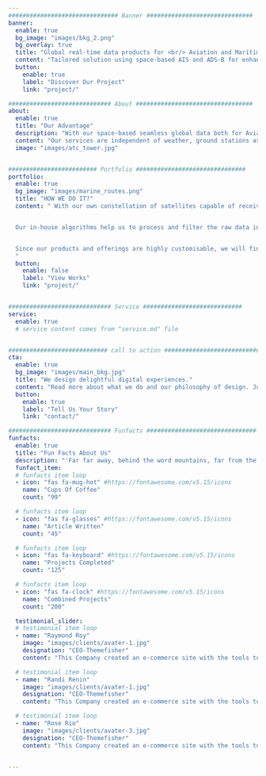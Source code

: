 ```yaml
---
############################### Banner ##############################
banner:
  enable: true
  bg_image: "images/bkg_2.png"
  bg_overlay: true
  title: "Global real-time data products for <br/> Aviation and Maritime"
  content: "Tailored solution using space-based AIS and ADS-B for enhanced real-time maritime and air traffic surveillance, analytics and Innovation which is critical for business, safety and security"
  button:
    enable: true
    label: "Discover Our Project"
    link: "project/"

############################# About #################################
about:
  enable: true
  title: "Our Advantage"
  description: "With our space-based seamless global data both for Aviation and Maritime, say goodbye to data gaps and variable latency while significantly saving costs on ground infrastructure "
  content: "Our services are independent of weather, ground stations as well as geopolitics. Be it airspace utilization, live fleet monitoring, real-time analytics, SAR or law enforcement, our tailor-made data products will provide you with new insights for increased efficiency and higher profitability. Our services are available even in the most remote part of the world. Whether you are a government agency, private entity, shipping company, airline, Insurance provider, an International organisation or anyone else, we can tailor our products to suit your needs. "
  image: "images/atc_tower.jpg"


######################### Portfolio ###############################
portfolio:
  enable: true
  bg_image: "images/marine_routes.png"
  title: "HOW WE DO IT?"
  content: " With our own constellation of satellites capable of receiving AIS and ADS-B signals from space and downlinking that data within seconds at our ground-based servers, we are a global leader in speed and consistency.


  Our in-house algorithms help us to process and filter the raw data in record time. Let it be a live data feed to your system or processing data for our own products, we offer an exemplary service at the best price around the globe.


  Since our products and offerings are highly customisable, we will find the best match for your need. We have a very competent team with diverse expertise that truly understands our customers. 
  "
  button:
    enable: false
    label: "View Works"
    link: "project/"


############################# Service ############################
service:
  enable: true
  # service content comes from "service.md" file


############################ call to action ###########################
cta:
  enable: true
  bg_image: "images/main_bkg.jpg"
  title: "We design delightful digital experiences."
  content: "Read more about what we do and our philosophy of design. Judge for yourself The work and results <br> we’ve achieved for other clients, and meet our highly experienced Team who just love to design."
  button:
    enable: true
    label: "Tell Us Your Story"
    link: "contact/"

############################# Funfacts ###############################
funfacts:
  enable: true
  title: "Fun Facts About Us"
  description: "'Far far away, behind the word mountains, far from the countries Vokalia and Consonantia, <br> there live the blind texts. Separated they live in Bookmarksgrove right at the coast of the Semantics'"
  funfact_item:
  # funfacts item loop
  - icon: "fas fa-mug-hot" #https://fontawesome.com/v5.15/icons
    name: "Cups Of Coffee"
    count: "99"

  # funfacts item loop
  - icon: "fas fa-glasses" #https://fontawesome.com/v5.15/icons
    name: "Article Written"
    count: "45"

  # funfacts item loop
  - icon: "fas fa-keyboard" #https://fontawesome.com/v5.15/icons
    name: "Projects Completed"
    count: "125"

  # funfacts item loop
  - icon: "fas fa-clock" #https://fontawesome.com/v5.15/icons
    name: "Combined Projects"
    count: "200"

  testimonial_slider:
  # testimonial item loop
  - name: "Raymond Roy"
    image: "images/clients/avater-1.jpg"
    designation: "CEO-Themefisher"
    content: "This Company created an e-commerce site with the tools to make our business a success, with innovative ideas we feel that our site has unique elements that make us stand out from the crowd."

  # testimonial item loop
  - name: "Randi Renin"
    image: "images/clients/avater-1.jpg"
    designation: "CEO-Themefisher"
    content: "This Company created an e-commerce site with the tools to make our business a success, with innovative ideas we feel that our site has unique elements that make us stand out from the crowd."

  # testimonial item loop
  - name: "Rose Rio"
    image: "images/clients/avater-3.jpg"
    designation: "CEO-Themefisher"
    content: "This Company created an e-commerce site with the tools to make our business a success, with innovative ideas we feel that our site has unique elements that make us stand out from the crowd."


---
```


